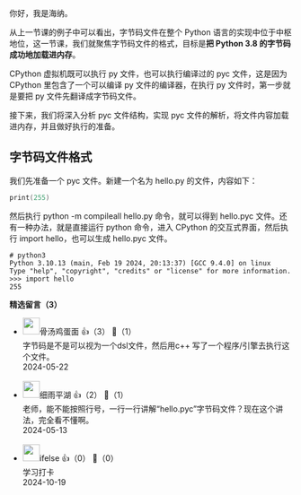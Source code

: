 你好，我是海纳。

从上一节课的例子中可以看出，字节码文件在整个 Python 语言的实现中位于中枢地位，这一节课，我们就聚焦字节码文件的格式，目标是**把 Python 3.8 的字节码成功地加载进内存**。

CPython 虚拟机既可以执行 py 文件，也可以执行编译过的 pyc 文件，这是因为 CPython 里包含了一个可以编译 py 文件的编译器，在执行 py 文件时，第一步就是要把 py 文件先翻译成字节码文件。

接下来，我们将深入分析 pyc 文件结构，实现 pyc 文件的解析，将文件内容加载进内存，并且做好执行的准备。

## 字节码文件格式

我们先准备一个 pyc 文件。新建一个名为 hello.py 的文件，内容如下：

```c++
print(255)
```

然后执行 python -m compileall hello.py 命令，就可以得到 hello.pyc 文件。还有一种办法，就是直接运行 python 命令，进入 CPython 的交互式界面，然后执行 import hello，也可以生成 hello.pyc 文件。

```plain
# python3
Python 3.10.13 (main, Feb 19 2024, 20:13:37) [GCC 9.4.0] on linux
Type "help", "copyright", "credits" or "license" for more information.
>>> import hello
255
```
<div><strong>精选留言（3）</strong></div><ul>
<li><img src="https://static001.geekbang.org/account/avatar/00/10/05/92/b609f7e3.jpg" width="30px"><span>骨汤鸡蛋面</span> 👍（3） 💬（1）<div>字节码是不是可以视为一个dsl文件，然后用c++ 写了一个程序&#47;引擎去执行这个文件。</div>2024-05-22</li><br/><li><img src="https://static001.geekbang.org/account/avatar/00/11/76/4a/014c6775.jpg" width="30px"><span>细雨平湖</span> 👍（2） 💬（1）<div>老师，能不能按照行号，一行一行讲解“hello.pyc”字节码文件？现在这个讲法，完全看不懂啊。</div>2024-05-13</li><br/><li><img src="https://static001.geekbang.org/account/avatar/00/26/eb/d7/90391376.jpg" width="30px"><span>ifelse</span> 👍（0） 💬（0）<div>学习打卡</div>2024-10-19</li><br/>
</ul>